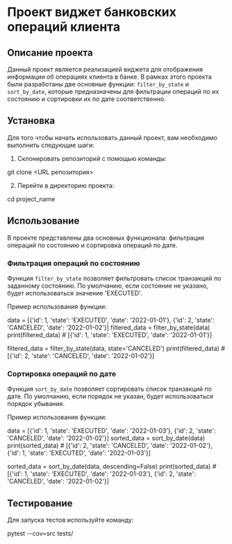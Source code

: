 # Проект виджет банковских операций клиента

## Описание проекта

Данный проект является реализацией виджета для отображения информации об операциях клиента в банке. В рамках этого проекта были разработаны две основные функции: `filter_by_state` и `sort_by_date`, которые предназначены для фильтрации операций по их состоянию и сортировки их по дате соответственно.

## Установка

Для того чтобы начать использовать данный проект, вам необходимо выполнить следующие шаги:

1. Склонировать репозиторий с помощью команды:

git clone <URL репозитория>

2. Перейти в директорию проекта:

cd project_name


## Использование

В проекте представлены два основных функционала: фильтрация операций по состоянию и сортировка операций по дате.

### Фильтрация операций по состоянию

Функция `filter_by_state` позволяет фильтровать список транзакций по заданному состоянию. По умолчанию, если состояние не указано, будет использоваться значение 'EXECUTED'.

Пример использования функции:

data = [{'id': 1, 'state': 'EXECUTED', 'date': '2022-01-01'}, {'id': 2, 'state': 'CANCELED', 'date': '2022-01-02'}]
filtered_data = filter_by_state(data)
print(filtered_data)  # [{'id': 1, 'state': 'EXECUTED', 'date': '2022-01-01'}]

filtered_data = filter_by_state(data, state='CANCELED')
print(filtered_data)  # [{'id': 2, 'state': 'CANCELED', 'date': '2022-01-02'}]


### Сортировка операций по дате

Функция `sort_by_date` позволяет сортировать список транзакций по дате. По умолчанию, если порядок не указан, будет использоваться порядок убывания.

Пример использования функции:

data = [{'id': 1, 'state': 'EXECUTED', 'date': '2022-01-03'}, {'id': 2, 'state': 'CANCELED', 'date': '2022-01-02'}]
sorted_data = sort_by_date(data)
print(sorted_data)  # [{'id': 2, 'state': 'CANCELED', 'date': '2022-01-02'}, {'id': 1, 'state': 'EXECUTED', 'date': '2022-01-03'}]

sorted_data = sort_by_date(data, descending=False)
print(sorted_data)  # [{'id': 1, 'state': 'EXECUTED', 'date': '2022-01-03'}, {'id': 2, 'state': 'CANCELED', 'date': '2022-01-02'}]

## Тестирование

Для запуска тестов используйте команду:

pytest --cov=src tests/
